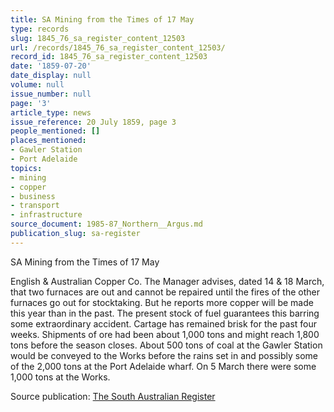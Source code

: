 ```yaml
---
title: SA Mining from the Times of 17 May
type: records
slug: 1845_76_sa_register_content_12503
url: /records/1845_76_sa_register_content_12503/
record_id: 1845_76_sa_register_content_12503
date: '1859-07-20'
date_display: null
volume: null
issue_number: null
page: '3'
article_type: news
issue_reference: 20 July 1859, page 3
people_mentioned: []
places_mentioned:
- Gawler Station
- Port Adelaide
topics:
- mining
- copper
- business
- transport
- infrastructure
source_document: 1985-87_Northern__Argus.md
publication_slug: sa-register
---
```


SA Mining from the Times of 17 May

English & Australian Copper Co.  The Manager advises, dated 14 & 18 March, that two furnaces are out and cannot be repaired until the fires of the other furnaces go out for stocktaking.  But he reports more copper will be made this year than in the past.  The present stock of fuel guarantees this barring some extraordinary accident.  Cartage has remained brisk for the past four weeks.  Shipments of ore had been about 1,000 tons and might reach 1,800 tons before the season closes.  About 500 tons of coal at the Gawler Station would be conveyed to the Works before the rains set in and possibly some of the 2,000 tons at the Port Adelaide wharf.  On 5 March there were some 1,000 tons at the Works.

Source publication: [The South Australian Register](/publications/sa-register/)
